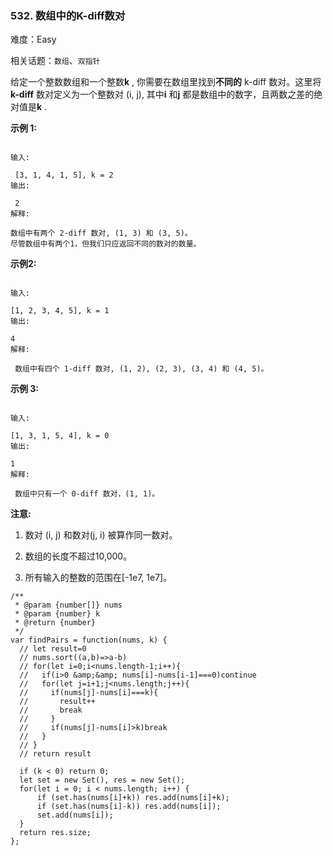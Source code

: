 ### 532. 数组中的K-diff数对

难度：Easy

相关话题：`数组`、`双指针`

给定一个整数数组和一个整数**k** , 你需要在数组里找到**不同的** k-diff 数对。这里将**k-diff** 数对定义为一个整数对 (i, j), 其中**i** 和**j** 都是数组中的数字，且两数之差的绝对值是**k** .



**示例 1:** 





```

输入:

 [3, 1, 4, 1, 5], k = 2
输出:

 2
解释:

数组中有两个 2-diff 数对, (1, 3) 和 (3, 5)。
尽管数组中有两个1，但我们只应返回不同的数对的数量。

```


**示例2:** 





```

输入:

[1, 2, 3, 4, 5], k = 1
输出:

4
解释:

 数组中有四个 1-diff 数对, (1, 2), (2, 3), (3, 4) 和 (4, 5)。

```


**示例 3:** 





```

输入:

[1, 3, 1, 5, 4], k = 0
输出:

1
解释:

 数组中只有一个 0-diff 数对，(1, 1)。

```


**注意:** 




1. 数对 (i, j) 和数对(j, i) 被算作同一数对。

2. 数组的长度不超过10,000。

3. 所有输入的整数的范围在[-1e7, 1e7]。






```
/**
 * @param {number[]} nums
 * @param {number} k
 * @return {number}
 */
var findPairs = function(nums, k) {
  // let result=0
  // nums.sort((a,b)=>a-b)
  // for(let i=0;i<nums.length-1;i++){
  //   if(i>0 &amp;&amp; nums[i]-nums[i-1]===0)continue
  //   for(let j=i+1;j<nums.length;j++){
  //     if(nums[j]-nums[i]===k){
  //       result++
  //       break
  //     }
  //     if(nums[j]-nums[i]>k)break
  //   }
  // }
  // return result
  
  if (k < 0) return 0;
  let set = new Set(), res = new Set();
  for(let i = 0; i < nums.length; i++) {
      if (set.has(nums[i]+k)) res.add(nums[i]+k);
      if (set.has(nums[i]-k)) res.add(nums[i]);
      set.add(nums[i]);
  }
  return res.size;
};



```

